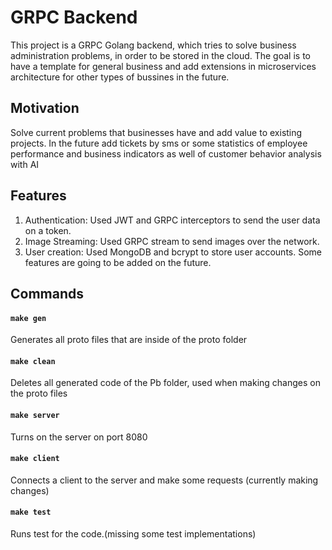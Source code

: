 # GRPC Backend
This project is a GRPC Golang backend, which tries to solve business administration problems, in order to be stored in the cloud.
The goal is to have a template for general business and add extensions in microservices architecture for other types of bussines in the future.

## Motivation
Solve current problems that businesses have and add value to existing projects.
In the future add tickets by sms or some statistics of employee performance and business indicators as well
of customer behavior analysis with AI
## Features
1. Authentication: Used JWT and GRPC interceptors to send the user data on a token.
2. Image Streaming: Used GRPC stream to send images over the network.
3. User creation: Used MongoDB and bcrypt to store user accounts.
Some features are going to be added on the future.
## Commands
#### `make gen`
Generates all proto files that are inside of the proto folder
#### `make clean`
Deletes all generated code of the Pb folder, used when making changes on the proto files
#### `make server`
Turns on the server on port 8080
#### `make client`
Connects a client to the server and make some requests (currently making changes)
#### `make test`
Runs test for the code.(missing some test implementations)

